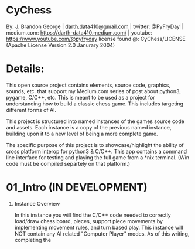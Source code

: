 # CyChess
By: J. Brandon George | darth.data410@gmail.com | twitter: @PyFryDay | medium.com: https://darth-data410.medium.com/ | youtube: https://www.youtube.com/@pyfryday
license found @: CyChess/LICENSE (Apache License Version 2.0 Janurary 2004)

# Details:
This open source project contains elements, source code, graphics, sounds, etc. that support my Medium.com series of post about python3, pygame, C/C++, etc. This is meant to be used as a project for understanding how to build a classic chess game. This includes targeting different forms of AI.

This project is structured into named instances of the games source code and assets. Each instance is a copy of the previous named instance, building upon it to a new level of being a more complete game. 

The specific purpose of this project is to showcase/highlight the ability of cross platform interop for python3 & C/C++. This app contains a command line interface for testing and playing the full game from a *nix terminal. (Win code must be compiled separtely on that platform.)

# 01_Intro (IN DEVELOPMENT)
1. Instance Overview 

    In this instance you will find the C/C++ code needed to correctly load/draw chess board, pieces, support piece movements by implementing movement rules, and turn based play. This instance will NOT contain any AI related "Computer Player" modes. As of this writing, completing the 